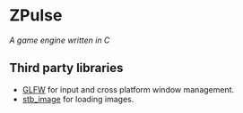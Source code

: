 # ZPulse
_A game engine written in C_

## Third party libraries
- [GLFW](https://github.com/glfw/glfw) for input and cross platform window
management.
- [stb_image](http://nothings.org/stb) for loading images.
